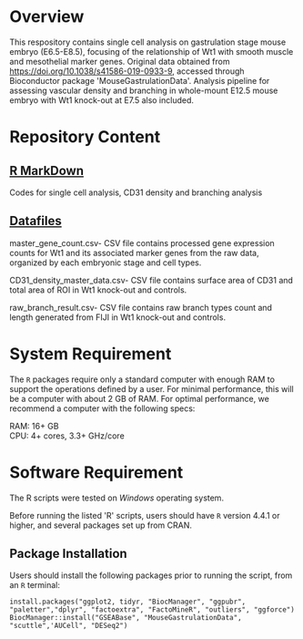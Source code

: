 # Overview

This respository contains single cell analysis on gastrulation stage mouse embryo (E6.5-E8.5), focusing of the relationship of Wt1 with smooth muscle and mesothelial marker genes. Original data obtained from https://doi.org/10.1038/s41586-019-0933-9, accessed through Bioconductor package 'MouseGastrulationData'.
Analysis pipeline for assessing vascular density and branching in whole-mount E12.5 mouse embryo with Wt1 knock-out at E7.5 also included. 

# Repository Content

## [R MarkDown](./R_Markdown)
Codes for single cell analysis, CD31 density and branching analysis

## [Datafiles](./DataFiles)
master_gene_count.csv- CSV file contains processed gene expression counts for Wt1 and its associated marker genes from the raw data, organized by each embryonic stage and cell types.

CD31_density_master_data.csv-  CSV file contains surface area of CD31 and total area of ROI in Wt1 knock-out and controls.

raw_branch_result.csv- CSV file contains raw branch types count and length generated from FIJI in Wt1 knock-out and controls.

# System Requirement

The `R` packages require only a standard computer with enough RAM to support the operations defined by a user. For minimal performance, this will be a computer with about 2 GB of RAM. For optimal performance, we recommend a computer with the following specs:

RAM: 16+ GB  
CPU: 4+ cores, 3.3+ GHz/core

# Software Requirement
The R scripts were tested on *Windows* operating system.

Before running the listed 'R' scripts, users should have `R` version 4.4.1 or higher, and several packages set up from CRAN.

## Package Installation
Users should install the following packages prior to running the script, from an `R` terminal:
````
install.packages("ggplot2, tidyr, "BiocManager", "ggpubr", "paletter","dplyr", "factoextra", "FactoMineR", "outliers", "ggforce")
BiocManager::install("GSEABase", "MouseGastrulationData", "scuttle",'AUCell", "DESeq2")
````
